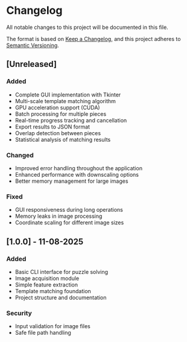 # Changelog

All notable changes to this project will be documented in this file.

The format is based on [Keep a Changelog](https://keepachangelog.com/en/1.0.0/),
and this project adheres to [Semantic Versioning](https://semver.org/spec/v2.0.0.html).

## [Unreleased]

### Added
- Complete GUI implementation with Tkinter
- Multi-scale template matching algorithm
- GPU acceleration support (CUDA)
- Batch processing for multiple pieces
- Real-time progress tracking and cancellation
- Export results to JSON format
- Overlap detection between pieces
- Statistical analysis of matching results

### Changed
- Improved error handling throughout the application
- Enhanced performance with downscaling options
- Better memory management for large images

### Fixed
- GUI responsiveness during long operations
- Memory leaks in image processing
- Coordinate scaling for different image sizes

## [1.0.0] - 11-08-2025

### Added
- Basic CLI interface for puzzle solving
- Image acquisition module
- Simple feature extraction
- Template matching foundation
- Project structure and documentation

### Security
- Input validation for image files
- Safe file path handling
